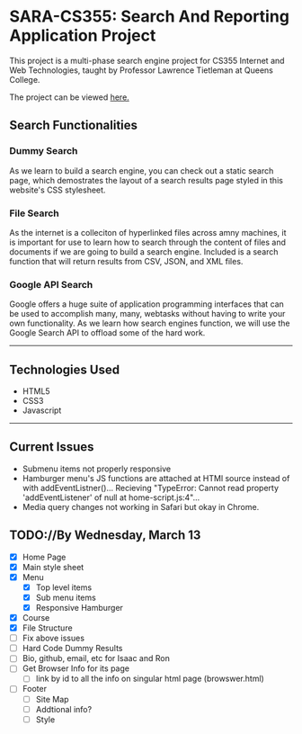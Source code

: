 # SARA-CS355: Search And Reporting Application Project

This project is a multi-phase search engine project for CS355 Internet and Web Technologies, taught by Professor Lawrence Tietleman at Queens College.

The project can be viewed <a href="https://venus.cs.qc.cuny.edu/~gois8338/cs355/">here.</a>

## Search Functionalities 

### Dummy Search
As we learn to build a search engine, you can check out a static search page, which demostrates the layout of a search results page styled in this website's CSS stylesheet.

### File Search
As the internet is a colleciton of hyperlinked files across amny machines, it is important for use to learn how to search through the content of files and documents if we are going to build a search engine. Included is a search function that will return results from CSV, JSON, and XML files.

### Google API Search
Google offers a huge suite of application programming interfaces that can be used to accomplish many, many, webtasks without having to write your own functionality.
As we learn how search engines function, we will use the Google Search API to offload some of the hard work.

---

## Technologies Used
- HTML5
- CSS3
- Javascript

---

## Current Issues
- Submenu items not properly responsive
- Hamburger menu's JS functions are attached at HTMl source instead of with addEventListner()... Recieving "TypeError: Cannot read property 'addEventListener' of null at home-script.js:4"... 
- Media query changes not working in Safari but okay in Chrome.

## TODO://By Wednesday, March 13
- [x] Home Page
- [x] Main style sheet
- [x] Menu
    - [x] Top level items
    - [x] Sub menu items 
    - [x] Responsive Hamburger 
- [x] Course 
- [x] File Structure
- [ ] Fix above issues
- [ ] Hard Code Dummy Results
- [ ] Bio, github, email, etc for Isaac and Ron
- [ ] Get Browser Info for its page
    - [ ] link by id to all the info on singular html page (browswer.html)
- [ ] Footer
    - [ ] Site Map
    - [ ] Addtional info?
    - [ ] Style 